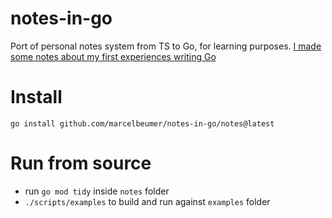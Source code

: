 # notes-in-go

Port of personal notes system from TS to Go, for learning purposes.
[I made some notes about my first experiences writing Go](./about_go.md)

# Install

```
go install github.com/marcelbeumer/notes-in-go/notes@latest
```

# Run from source

- run `go mod tidy` inside `notes` folder
- `./scripts/examples` to build and run against `examples` folder
